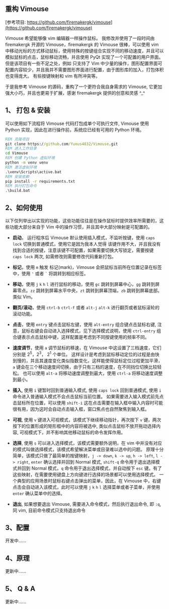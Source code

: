 重构 Vimouse
------
[参考项目: https://github.com/firemakergk/vimouse](https://github.com/firemakergk/vimouse)

Vimouse 希望能够像 vim 编辑器一样操作鼠标。 
我修改并使用了一段时间由 firemakergk 开源的 Vimouse，firemakergk 的 Vimouse 很棒，可以使用 vim 中移动光标的方式移动鼠标，使用特殊的按键组合实现不同的移动速度，并且可以模拟鼠标的点击，鼠标移动流畅，并且使用 PyQt 实现了一个可配置的用户界面。
但是该项目有一些不足之处，例如 只支持了 Vim 中少量的操作，图形配置界面可配置内容较少，并且我并不需要图形界面进行配置，由于图形库的加入，打包体积也变得庞大。
有些按键映射和 vim 有所冲突等。

于是我参考 Vimouse 的源码，重构了一个更符合我自身需求的 Vimouse, 它更加强大小巧，并且也更易于扩展，感谢 firemakergk 提供的创意和灵感 ^_^

## 1、 打包 & 安装

可以使用如下流程将 Vimouse 代码打包成单个可执行文件, Vimouse 使用 Python 实现，因此在进行操作前，系统应已经有可用的 Python 环境。

```bat
REM 克隆项目
git clone https://github.com/Yunus4832/Vimouse.git
REM 进入工作目录
cd Vimouse
REM 创建 Python 虚拟环境
python -m venv venv
REM 激活虚拟环境
.\venv\Scripts\active.bat
REM 安装依赖
pip install -r requirements.txt
REM 执行打包命令
.\build.bat
```

## 2、如何使用

以下仅列举出以实现的功能，这些功能往往是在操作鼠标时提供效率所需要的，这些功能大部分来自于 Vim 中的操作习惯，并且其中大部分映射是可配置的。

- **启动**， 运行程序后 Vimouse 默认使用插入模式，不监听按键，使用 `caps lock` 切换到普通模式，使用它是因为我本人觉得 该键作用不大，并且我没有找到合适的按键，注意该键不可配置，如果需要切换大写锁定，需要按键 `caps lock` 两次, 如需修改则需要修改代码重新打包。

- **标记**，使用 `m` 触发 标记(mark)，Vimouse 会把鼠标当前所在位置记录在标签中，使用 `'` 或者 `` ` `` 将跳转到相应标签。

- **移动**，使用 `j` `k` `h` `l` 进行鼠标的移动，使用 `gc` 跳转到屏幕中心，`gg` 跳转到屏幕零点。`zz` 跳转到屏幕水平中央，`zt` 跳转到屏幕顶端，`zb` 跳转到屏幕底部。类似 Vim。

- **翻页/滚动**，使用 `ctrl-b` `ctrl-f` 或者 `alt-j` `alt-k` 进行翻页或者鼠标滚轮的滚动功能。

- **点击**，使用 `entry` 键点击鼠标左键，使用 `alt-entry` 组合键点击鼠标右键, 注意，鼠标右键会自动进入选择模式，见下选择模式说明，使用 `ctrl-entry` 组合键表示点击鼠标中键，这样配置是考虑到不同按键使用的频率不同。
 
- **速度调节**，使用 `a` 调节鼠标的移速，在 Vimouse 中这设置了三档速度，它们分别是 2<sup>5</sup>，2<sup>3</sup>， 2<sup>1</sup> 个单位。
  这样设计是考虑到鼠标移动定位的过程是由快到慢的，并且其速度变化类似指数变化，这样能使得鼠标定位过程更加平滑，`a` 键会在三个移动速度间切换，由于只有三档的速度，在不同挡位切换比较轻松。
  也可以使用 `alt-a` 将移动速度调整到最大，使用 `ctrl-a` 将移动速度调整到最小。

- **插入**, 使用 `i` 键暂时回到普通输入模式, 使用 `caps lock` 回到普通模式, 使用 `i` 命令进入普通输入模式不会点击鼠标当前位置。
  如果需要进入输入模式前先点击鼠标所在位置，可以使用 `shift-i` 这在点击需要在输入框中输入内容时可能很有用，因为这时会自动点击输入框，窗口焦点也自然聚焦到输入框。

- **可视**, 使用 `v` 键进入可视模式，该模式下继续移动指针，再次按下 `v` 键，两次按下的位置形成的矩形框中的内容将被选中, 类似点击鼠标不放开拖动选择内容, 可视模式下，并不影响其他移动鼠标的命令发挥作用。

- **选择**, 使用 `s` 可以进入选择模式，该模式需要额外说明，在 vim 中并没有对应的模式叫做选择模式，该模式希望解决菜单或目录难以选中的问题。
  原理十分简单，该模式只做了最简单的按键映射，`j -> down`, `k -> up`, `h -> left`, `l -> right`, `enter` 确认选择并回到 Normal 模式, `shift-q` 命令用于退出选择模式并回到 Normal 模式，`q` 命令用于退出选择模式，并自动按下 `esc` 键。有了这些映射，在需要使用键盘上方向键进行选择的场景都可以使用选择模式。
  一个典型的应用场景时鼠标右键点击弹出的菜单，因此，在 Vimouse 中，右键点击会自动进入该模式，此时可以使用 `j` `k` `h` `l` 选择菜单或者子菜单，并使用 `enter` 确认菜单中的选择。

- **退出**, 如果想要退出 Vimouse, 需要进入命令模式，然后执行退出命令, 即 `:q`, 同 vim, 目前命令模式只支持退出命令

## 3、配置

开发中......

## 4、原理

更新中......

## 5、 Q & A

更新中......
